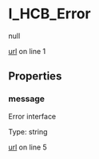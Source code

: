 # I_HCB_Error

null 

[url](https://github.com/devramsean0/hcb.js/blob/7184b62/src/api_schemas/error.ts#L1) on line 1  

## Properties
### message

Error interface 

Type: string  

[url](https://github.com/devramsean0/hcb.js/blob/7184b62/src/api_schemas/error.ts#L5) on line 5  

